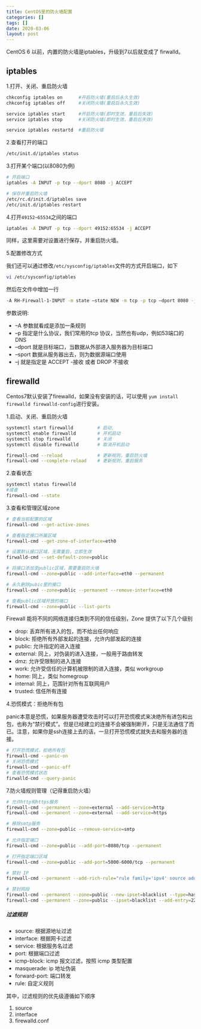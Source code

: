 ```yaml
---
title: CentOS里的防火墙配置
categories: []
tags: []
date: 2020-03-06
layout: post
---
```

CentOS 6 以前，内置的防火墙是iptables，升级到7以后就变成了 firwalld。

<!-- more -->

## iptables

1.打开、关闭、重启防火墙

```sh
chkconfig iptables on      #开启防火墙(重启后永久生效)
chkconfig iptables off     #关闭防火墙(重启后永久生效)

service iptables start     #开启防火墙(即时生效，重启后失效)
service iptables stop      #关闭防火墙(即时生效，重启后失效)

service iptables restartd  #重启防火墙
```

2.查看打开的端口

```sh
/etc/init.d/iptables status
```

3.打开某个端口(以8080为例)

```sh
# 开启端口
iptables -A INPUT -p tcp --dport 8080 -j ACCEPT 

# 保存并重启防火墙
/etc/rc.d/init.d/iptables save
/etc/init.d/iptables restart
```

4.打开`49152~65534`之间的端口

```sh
iptables -A INPUT -p tcp --dport 49152:65534 -j ACCEPT  
```

同样，这里需要对设置进行保存，并重启防火墙。

5.配置修改方式

我们还可以通过修改`/etc/sysconfig/iptables`文件的方式开启端口，如下

```sh
vi /etc/sysconfig/iptables
```

然后在文件中增加一行

```sh
-A RH-Firewall-1-INPUT -m state –state NEW -m tcp -p tcp –dport 8080 -j ACCEPT
```

参数说明:

- –A 参数就看成是添加一条规则
- –p 指定是什么协议，我们常用的tcp 协议，当然也有udp，例如53端口的DNS
- –dport 就是目标端口，当数据从外部进入服务器为目标端口
- –sport 数据从服务器出去，则为数据源端口使用
- –j 就是指定是 ACCEPT -接收 或者 DROP 不接收

## firewalld

Centos7默认安装了firewalld，如果没有安装的话，可以使用 `yum install firewalld firewalld-config`进行安装。

1.启动、关闭、重启防火墙

```sh
systemctl start firewalld         # 启动,
systemctl enable firewalld        # 开机启动
systemctl stop firewalld          # 关闭
systemctl disable firewalld       # 取消开机启动

firewall-cmd --reload             # 更新规则，重启防火墙
firewall-cmd --complete-reload    # 更新规则，重启服务
```

2.查看状态

```sh
systemctl status firewalld
#或者 
firewall-cmd --state
```

3.查看和管理区域zone

```sh
# 查看当前配置的区域
firewall-cmd --get-active-zones

# 查看指定接口所属区域
firewall-cmd --get-zone-of-interface=eth0

# 设置默认接口区域，无需重启，立即生效
firwalld-cmd --set-default-zone=public

# 将接口添加至public区域，需要重启防火墙
firewall-cmd --zone=public --add-interface=eth0 --permanent

# 永久删除pubic里的接口
firewall-cmd --zone=public --permanent --remove-interface=eth0

# 查看public区域开放的端口
firewall-cmd --zone=public --list-ports
```

Firewall 能将不同的网络连接归类到不同的信任级别，Zone 提供了以下几个级别

- drop: 丢弃所有进入的包，而不给出任何响应
- block: 拒绝所有外部发起的连接，允许内部发起的连接
- public: 允许指定的进入连接
- external: 同上，对伪装的进入连接，一般用于路由转发
- dmz: 允许受限制的进入连接
- work: 允许受信任的计算机被限制的进入连接，类似 workgroup
- home: 同上，类似 homegroup
- internal: 同上，范围针对所有互联网用户
- trusted: 信任所有连接

4.恐慌模式：拒绝所有包

panic本意是恐慌，如果服务器遭受攻击时可以打开恐慌模式来决绝所有进包和出包，也称为“禁行模式”。但是已经建立的连接不会被强制断开，只是无法通信了而已。注意，如果你是ssh连接上去的话，一旦打开恐慌模式就失去和服务器的连接。

```sh
# 打开恐慌模式，拒绝所有包
firewall-cmd --panic-on
# 关闭恐慌模式
firewall-cmd --panic-off
# 查看恐慌模式状态
firwalld-cmd --query-panic
```

7.防火墙规则管理（记得重启防火墙）

```sh
# 允许http和https服务
firewall-cmd --permanent --zone=external --add-service=http
firewall-cmd --permanent --zone=external --add-service=https

# 移除smtp服务
firewall-cmd --zone=public --remove-service=smtp

# 允许指定端口
firewall-cmd --zone=public --add-port=8080/tcp --permanent

# 打开指定端口区域
firewall-cmd --zone=public --add-port=5000-6000/tcp --permanent

# 禁封 IP
firewall-cmd --permanent --add-rich-rule="rule family='ipv4' source address='222.222.222.222' reject"

# 禁封网段
firewall-cmd --permanent --zone=public --new-ipset=blacklist --type=hash:net
firewall-cmd --permanent --zone=public --ipset=blacklist --add-entry=222.222.222.0/24
```

##### 过滤规则

- source: 根据源地址过滤
- interface: 根据网卡过滤
- service: 根据服务名过滤
- port: 根据端口过滤
- icmp-block: icmp 报文过滤，按照 icmp 类型配置
- masquerade: ip 地址伪装
- forward-port: 端口转发
- rule: 自定义规则

其中，过滤规则的优先级遵循如下顺序

1. source
2. interface
3. firewalld.conf
